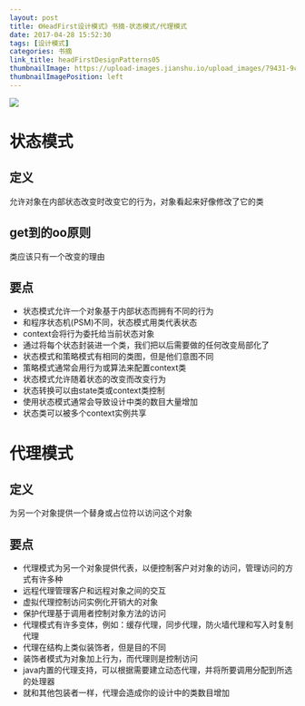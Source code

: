```yaml
---
layout: post
title: 《HeadFirst设计模式》书摘-状态模式/代理模式
date: 2017-04-28 15:52:30
tags: [设计模式]
categories: 书摘
link_title: headFirstDesignPatterns05
thumbnailImage: https://upload-images.jianshu.io/upload_images/79431-9c7528524c137f05.jpg?imageMogr2/auto-orient/strip%7CimageView2/2/w/232/format/webp
thumbnailImagePosition: left
---
```

<!-- toc -->
<!-- more -->
![](https://upload-images.jianshu.io/upload_images/79431-9c7528524c137f05.jpg?imageMogr2/auto-orient/strip%7CimageView2/2/w/232/format/webp)
# 状态模式
## 定义
允许对象在内部状态改变时改变它的行为，对象看起来好像修改了它的类
## get到的oo原则
类应该只有一个改变的理由
## 要点
- 状态模式允许一个对象基于内部状态而拥有不同的行为
- 和程序状态机(PSM)不同，状态模式用类代表状态
- context会将行为委托给当前状态对象
- 通过将每个状态封装进一个类，我们把以后需要做的任何改变局部化了
- 状态模式和策略模式有相同的类图，但是他们意图不同
- 策略模式通常会用行为或算法来配置context类
- 状态模式允许随着状态的改变而改变行为
- 状态转换可以由state类或context类控制
- 使用状态模式通常会导致设计中类的数目大量增加
- 状态类可以被多个context实例共享

# 代理模式
## 定义
为另一个对象提供一个替身或占位符以访问这个对象
## 要点
- 代理模式为另一个对象提供代表，以便控制客户对对象的访问，管理访问的方式有许多种
- 远程代理管理客户和远程对象之间的交互
- 虚拟代理控制访问实例化开销大的对象
- 保护代理基于调用者控制对象方法的访问
- 代理模式有许多变体，例如：缓存代理，同步代理，防火墙代理和写入时复制代理
- 代理在结构上类似装饰者，但是目的不同
- 装饰者模式为对象加上行为，而代理则是控制访问
- java内置的代理支持，可以根据需要建立动态代理，并将所要调用分配到所选的处理器
- 就和其他包装者一样，代理会造成你的设计中的类数目增加